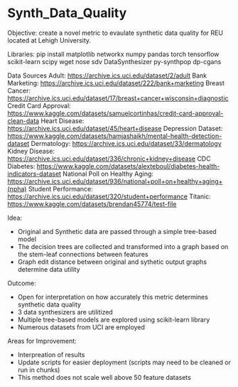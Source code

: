 # Synth_Data_Quality
Objective: create a novel metric to evaulate synthetic data quality for REU located at Lehigh University. 

Libraries:
pip install matplotlib networkx numpy pandas torch tensorflow scikit-learn scipy wget nose sdv DataSynthesizer py-synthpop dp-cgans

Data Sources
Adult: https://archive.ics.uci.edu/dataset/2/adult
Bank Marketing: https://archive.ics.uci.edu/dataset/222/bank+marketing
Breast Cancer: https://archive.ics.uci.edu/dataset/17/breast+cancer+wisconsin+diagnostic
Credit Card Approval: https://www.kaggle.com/datasets/samuelcortinhas/credit-card-approval-clean-data
Heart Disease: https://archive.ics.uci.edu/dataset/45/heart+disease
Depression Dataset: https://www.kaggle.com/datasets/hamjashaikh/mental-health-detection-dataset
Dermatology: https://archive.ics.uci.edu/dataset/33/dermatology
Kidney Disease: https://archive.ics.uci.edu/dataset/336/chronic+kidney+disease
CDC Diabetes: https://www.kaggle.com/datasets/alexteboul/diabetes-health-indicators-dataset
National Poll on Healthy Aging: https://archive.ics.uci.edu/dataset/936/national+poll+on+healthy+aging+(npha)
Student Performance: https://archive.ics.uci.edu/dataset/320/student+performance
Titanic: https://www.kaggle.com/datasets/brendan45774/test-file

Idea:
- Original and Synthetic data are passed through a simple tree-based model
- The decision trees are collected and transformed into a graph based on the stem-leaf connections between features
- Graph edit distance between original and sythetic output graphs determine data utility

 Outcome:
 - Open for interpretation on how accurately this metric determines synthetic data quality
 - 3 data synthesizers are utilitized
 - Multiple tree-based models are explored using scikit-learn library
 - Numerous datasets from UCI are employed

Areas for Improvement:
- Interpreation of results
- Update scripts for easier deployment (scripts may need to be cleaned or run in chunks)
- This method does not scale well above 50 feature datasets
